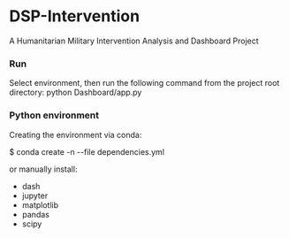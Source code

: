 # DSP-Intervention

A Humanitarian Military Intervention Analysis and Dashboard Project

### Run
Select environment, then run the following command from the project root directory:
python Dashboard/app.py

### Python environment
Creating the environment via conda:

$ conda create -n <environment-name> --file dependencies.yml

or manually install:

- dash
- jupyter
- matplotlib
- pandas
- scipy